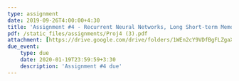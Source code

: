 ```yaml
---
type: assignment
date: 2019-09-26T4:00:00+4:30
title: 'Assignment #4 - Recurrent Neural Networks, Long Short-term Memory, Gated Recurrent Unit'
pdf: /static_files/assignments/Proj4 (3).pdf
attachment: [https://drive.google.com/drive/folders/1WEn2cY9VDfBgFLZgaXqOsvvqX6gY4LMr?usp=sharing](DataSet Assignment 4-2)
due_event: 
    type: due
    date: 2020-01-19T23:59:59+3:30
    description: 'Assignment #4 due'
---
```



